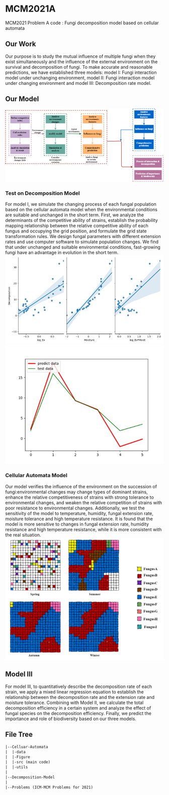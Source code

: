 # MCM2021A
MCM2021 Problem A code : Fungi decomposition model based on cellular automata


## Our Work
Our purpose is to study the mutual influence of multiple fungi when they exist simultaneously and the influence of the external environment on the survival and decomposition of fungi. To make accurate and reasonable predictions, we have established three models: model I: Fungi interaction model under unchanging environment, model II: Fungi interaction model under changing environment and model III: Decomposition rate model. 

## Our Model
![our work](./Cellular-Automata/Figure/Model.png)

### Test on Decomposition Model
For model I, we simulate the changing process of each fungal population based on the cellular automata model when the environmental conditions are suitable and unchanged in the short term. First, we analyze the determinants of the competitive ability of strains, establish the probability mapping relationship between the relative competitive ability of each fungus and occupying the grid position, and formulate the grid state transformation rules. We design fungal parameters with different extension rates and use computer software to simulate population changes. We find that under unchanged and suitable environmental conditions, fast-growing fungi have an advantage in evolution in the short term. 
![decomposition](./Decomposition-Model/1.png)
![test](./Decomposition-Model/2.png)

### Cellular Automata Model
Our model verifies the influence of the environment on the succession of fungi:environmental changes may change types of dominant strains, enhance the relative competitiveness of strains with strong tolerance to environmental changes, and weaken the relative competition of strains with poor resistance to environmental changes. Additionally, we
test the sensitivity of the model to temperature, humidity, fungal extension rate, moisture tolerance and high temperature resistance. It is found that the model is more sensitive to changes in fungal extension rate, humidity resistance and high temperature resistance, while it is more consistent with the real situation.
![cell_season](./Cellular-Automata/Figure/cell-season.png)

## Model III
For model III, to quantitatively describe the decomposition rate of each strain, we apply a mixed linear regression equation to establish the relationship between the decomposition rate and the extension rate and moisture tolerance. Combining with Model II, we calculate the total
decomposition efficiency in a certain system and analyze the effect of fungal species on the decomposition efficiency. Finally, we predict the importance and role of biodiversity based on our three models.


## File Tree 
```
|--Celluar-Automata
|  |-data
|  |-Figure
|  |-src (main code)
|  |-utils
| 
|--Decomposition-Model
|
|--Problems (ICM-MCM Problems for 2021)
```







